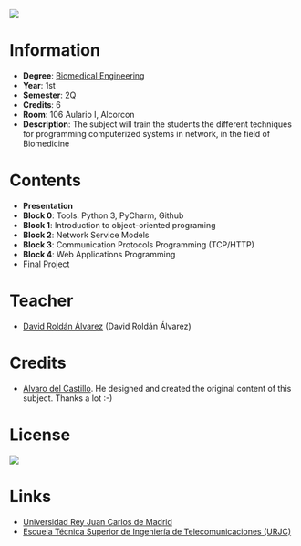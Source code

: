 ![](https://github.com/myTeachingURJC/2019-2020-PNE/raw/master/Cover/cover.png)

# Information

* **Degree**: [Biomedical Engineering](https://www.urjc.es/estudios/grado/2462-biomedial-engineering)
* **Year**: 1st
* **Semester**: 2Q
* **Credits**: 6
* **Room**: 106 Aulario I, Alcorcon
* **Description**: The subject will train the students the different techniques for programming computerized systems in network, in the field of Biomedicine

# Contents

* **Presentation**
* **Block 0**: Tools. Python 3, PyCharm, Github
* **Block 1**: Introduction to object-oriented programing
* **Block 2**: Network Service Models
* **Block 3**: Communication Protocols Programming (TCP/HTTP)
* **Block 4**: Web Applications Programming
* Final Project


# Teacher

* [David Roldán Álvarez](https://github.com/davidrol6) (David Roldán Álvarez)

# Credits

* [Alvaro del Castillo](https://github.com/acs). He designed and created the original content of this subject. Thanks a lot :-)

# License

![](https://github.com/Obijuan/digital-electronics-with-open-FPGAs-tutorial/raw/master/wiki/portada/attribution-share-alike-creative-commons-license.png)

# Links

* [Universidad Rey Juan Carlos de Madrid](https://www.urjc.es/)
* [Escuela Técnica Superior de Ingeniería de Telecomunicaciones (URJC)](https://www.urjc.es/universidad/facultades/escuela-tecnica-superior-de-ingenieria-de-las-telecomunicaciones/content/etsit-escuela-tecnica-superior-de-ingenieria-de-telecomunicacion)